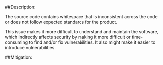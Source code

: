 ##Description:

The source code contains whitespace that is inconsistent across the code or does not follow expected standards for the product.

This issue makes it more difficult to understand and maintain the software, which indirectly affects security by making it more difficult or time-consuming to find and/or fix vulnerabilities. It also might make it easier to introduce vulnerabilities.

##Mitigation:
